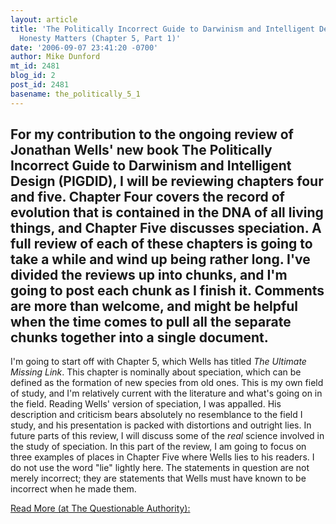 ```yaml
---
layout: article
title: 'The Politically Incorrect Guide to Darwinism and Intelligent Design Review:
  Honesty Matters (Chapter 5, Part 1)'
date: '2006-09-07 23:41:20 -0700'
author: Mike Dunford
mt_id: 2481
blog_id: 2
post_id: 2481
basename: the_politically_5_1
---
```

For my contribution to the ongoing review of Jonathan Wells' new book The Politically Incorrect Guide to Darwinism and Intelligent Design (PIGDID), I will be reviewing chapters four and five. Chapter Four covers the record of evolution that is contained in the DNA of all living things, and Chapter Five discusses speciation. A full review of each of these chapters is going to take a while and wind up being rather long. I've divided the reviews up into chunks, and I'm going to post each chunk as I finish it. Comments are more than welcome, and might be helpful when the time comes to pull all the separate chunks together into a single document. 
---

I'm going to start off with Chapter 5, which Wells has titled _The Ultimate Missing Link_. This chapter is nominally about speciation, which can be defined as the formation of new species from old ones. This is my own field of study, and I'm relatively current with the literature and what's going on in the field. Reading Wells' version of speciation, I was appalled. His description and criticism bears absolutely no resemblance to the field I study, and his presentation is packed with distortions and outright lies. In future parts of this review, I will discuss some of the _real_ science involved in the study of speciation. In this part of the review, I am going to focus on three examples of places in Chapter Five where Wells lies to his readers. I do not use the word "lie" lightly here. The statements in question are not merely incorrect; they are statements that Wells must have known to be incorrect when he made them. 

[Read More (at The Questionable Authority):](http://scienceblogs.com/authority/2006/09/the_politically_incorrect_guid.php)
